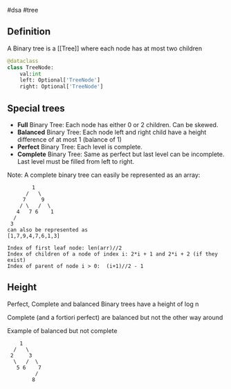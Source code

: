 #dsa #tree

## Definition

A Binary tree is a [[Tree]] where each node has at most two children

```python
@dataclass
class TreeNode:
    val:int
    left: Optional['TreeNode']
    right: Optional['TreeNode']
```

## Special trees

- **Full** Binary Tree: Each node has either 0 or 2 children. Can be skewed.
- **Balanced** Binary Tree: Each node left and right child have a height difference of at most 1 (balance of 1)
- **Perfect** Binary Tree: Each level is complete.
- **Complete** Binary Tree: Same as perfect but last level can be incomplete. Last level must be filled from left to right.

Note: A complete binary tree can easily be represented as an array:
```
        1
      /   \
     7     9
    / \   /  \
   4   7 6    1
  /
 3
can also be represented as
[1,7,9,4,7,6,1,3]

Index of first leaf node: len(arr)//2
Index of children of a node of index i: 2*i + 1 and 2*i + 2 (if they exist)
Index of parent of node i > 0:  (i+1)//2 - 1
```




## Height

Perfect, Complete and balanced Binary trees have a height of log n

Complete (and a fortiori perfect) are balanced but not the other way around

Example of balanced but not complete

```
    1
  /   \
 2     3
  \   /  \
   5 6    7
         /
        8
```
